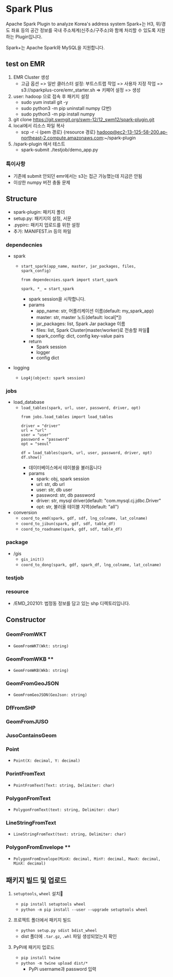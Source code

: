 # Spark Plus
Apache Spark Plugin to analyze Korea's address system
Spark+는 H3, 위/경도 좌표 등의 공간 정보를 국내 주소체계(신주소/구주소)와 함께 처리할 수 있도록 지원하는 Plugin입니다.

Spark+는 Apache Spark와 MySQL을 지원합니다.

## test on EMR
1. EMR Cluster 생성
   - 고급 옵션 => 일반 클러스터 설정: 부트스트랩 작업 => 사용자 지정 작업 => s3://sparkplus-core/emr_starter.sh => 키페어 설정 => 생성
2. user: hadoop 으로 접속 후 패키지 설정
   - sudo yum install git -y 
   - sudo python3 -m pip uninstall numpy (2번)
   - sudo python3 -m pip install numpy
3. git clone https://git.swmgit.org/swm-12/12_swm12/spark-plugin.git
4. local에서 리소스 파일 복사
   - scp -r -i {pem 경로} {resource 경로} hadoop@ec2-13-125-58-200.ap-northeast-2.compute.amazonaws.com:~/spark-plugin
5. /spark-plugin 에서 테스트
   - spark-submit ./testjob/demo_app.py 

### 특이사항
- 기존에 submit 안되던 emr에서는 s3는 접근 가능했는데 지금은 안됨 
- 이상한 numpy 버전 충돌 문제

## Structure
- spark-plugin: 패키지 폴더
- setup.py: 패키지의 설정, 서문
- .pypirc: 패키지 업로드를 위한 설정
- 추가: MANIFEST.in 등의 파일

### dependecnies
- spark
   - `start_spark(app_name, master, jar_packages, files, spark_config)`
      ```
      from dependecnies.spark import start_spark 

      spark, *_ = start_spark  
      ```
      - spark session을 시작합니다.
      - params
         - app_name: str, 어플리케이션 이름(default: my_spark_app)
         - master: str, master 노드(default: local[*])
         - jar_packages: list, Spark Jar package 이름
         - files: list, Spark Cluster(master/worker)로 전송할 파일
         - spark_config: dict, config key-value pairs
      - return
         - Spark session
         - logger
         - config dict

- logging
   - `Log4j(object: spark session)`


### jobs
- load_database
   - `load_tables(spark, url, user, password, driver, opt)`
      ```
      from jobs.load_tables import load_tables

      driver = "driver"
      url = "url"
      user = "user"
      password = "password"
      opt = "seoul"

      df = load_tables(spark, url, user, password, driver, opt)
      df.show()
      ```
      - 데이터베이스에서 테이블을 불러옵니다
      - params
         - spark: obj, spark session
         - url: str, db url
         - user: str, db user
         - password: str, db password
         - driver: str, mysql driver(default: "com.mysql.cj.jdbc.Driver"
         - opt: str, 불러올 테이블 지역(default: "all")
- conversion
   - `coord_to_emd(spark, gdf, sdf, lng_colname, lat_colname)`
   - `coord_to_jibun(spark, gdf, sdf, table_df)`
   - `coord_to_roadname(spark, gdf, sdf, table_df)`

### package 
- /gis
   - `gis_init()`
   - `coord_to_dong(spark, gdf, spark_df, lng_colname, lat_colname)`

### testjob

### resource
- /EMD_202101: 법정동 정보를 담고 있는 shp 디렉토리입니다.

## Constructor

### GeomFromWKT
- `GeomFromWKT(Wkt: string)`
### GeomFromWKB **
- `GeomFromWKB(Wkb: string)`
### GeomFromGeoJSON
- `GeomFromGeoJSON(GeoJson: string)`

### DfFromSHP

### GeomFromJUSO

### JusoContainsGeom

### Point
- `Point(X: decimal, Y: decimal)`
### PorintFromText
- `PointFromText(Text: string, Delimiter: char)`
### PolygonFromText
- `PolygonFromText(text: string, Delimiter: char)`
### LineStringFromText
- `LineStringFromText(text: string, Delimiter: char)`
### PolygonFromEnvelope **
- `PolygonFromEnvelope(MinX: decimal, MinY: decimal, MaxX: decimal, MinX: decimal)`

## 패키지 빌드 및 업로드
1. `setuptools`, `wheel` 설치
   - `pip install setuptools wheel`
   - `python -m pip install --user --upgrade setuptools wheel`
  
2. 프로젝트 폴더에서 패키지 빌드
   - `python setup.py sdist bdist_wheel`
   - dist 폴더에 `.tar.gz`, `.whl` 파일 생성되었는지 확인

3. PyPi에 패키지 업로드
   - `pip install twine`
   - `python -m twine upload dist/*`
      - PyPi username과 password 입력
